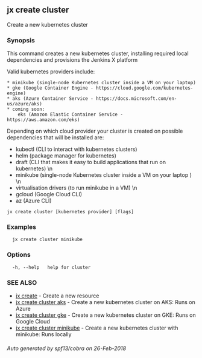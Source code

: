 ## jx create cluster

Create a new kubernetes cluster

### Synopsis

This command creates a new kubernetes cluster, installing required local dependencies and provisions the Jenkins X platform 

Valid kubernetes providers include:

    * minikube (single-node Kubernetes cluster inside a VM on your laptop)
    * gke (Google Container Engine - https://cloud.google.com/kubernetes-engine)
    * aks (Azure Container Service - https://docs.microsoft.com/en-us/azure/aks)
    * coming soon:
        eks (Amazon Elastic Container Service - https://aws.amazon.com/eks)
     

Depending on which cloud provider your cluster is created on possible dependencies that will be installed are: 

  * kubectl (CLI to interact with kubernetes clusters)  
  * helm (package manager for kubernetes)  
  * draft (CLI that makes it easy to build applications that run on kubernetes) \n  
  * minikube (single-node Kubernetes cluster inside a VM on your laptop ) \n  
  * virtualisation drivers (to run minikube in a VM) \n  
  * gcloud (Google Cloud CLI)  
  * az (Azure CLI)

```
jx create cluster [kubernetes provider] [flags]
```

### Examples

```
  jx create cluster minikube
```

### Options

```
  -h, --help   help for cluster
```

### SEE ALSO

* [jx create](jx_create.md)	 - Create a new resource
* [jx create cluster aks](jx_create_cluster_aks.md)	 - Create a new kubernetes cluster on AKS: Runs on Azure
* [jx create cluster gke](jx_create_cluster_gke.md)	 - Create a new kubernetes cluster on GKE: Runs on Google Cloud
* [jx create cluster minikube](jx_create_cluster_minikube.md)	 - Create a new kubernetes cluster with minikube: Runs locally

###### Auto generated by spf13/cobra on 26-Feb-2018
